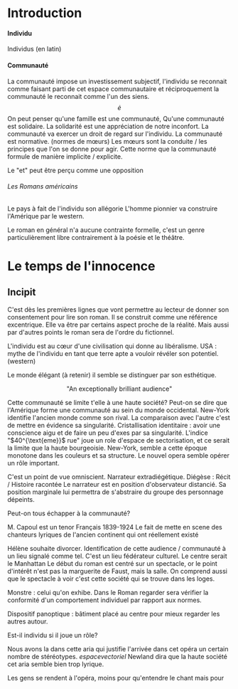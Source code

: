 # Introduction
#### Individu
Individus (en latin)

#### Communauté
La communauté impose un investissement subjectif, l'individu se reconnait comme faisant parti de cet espace communautaire et réciproquement la communauté le reconnait comme l'un des siens. 
$$\dot{e}$$
On peut penser qu'une famille est une communauté, 
Qu'une communauté est solidaire.
La solidarité est une appréciation de notre inconfort. 
La communauté va exercer un droit de regard sur l'individu. 
La communauté est normative. (normes de mœurs)
Les mœurs sont la conduite / les principes que l'on se donne pour agir. 
Cette norme que la communauté formule de manière implicite / explicite. 

Le "et" peut être perçu comme une opposition 

###### Les Romans américains
Le pays à fait de l'individu son allégorie
L'homme pionnier va construire l'Amérique par le western. 

Le roman en général n'a aucune contrainte formelle, c'est un genre particulièrement libre contrairement à la poésie et le théâtre. 


# Le temps de l'innocence
## Incipit
C'est dès les premières lignes que vont permettre au lecteur de donner son consentement pour lire son roman.
Il se construit comme une référence excentrique. 
Elle va être par certains aspect proche de la réalité. 
Mais aussi par d'autres points le roman sera de l'ordre du fictionnel. 

L'individu est au cœur d'une civilisation qui donne au libéralisme. 
USA : mythe de l'individu en tant que terre apte a vouloir révéler son potentiel. (western)

Le monde élégant (à retenir) il semble se distinguer par son esthétique. 
<p align="center">"An exceptionally brilliant audience"</p>
Cette communauté se limite t'elle à une haute société? 
Peut-on se dire que l'Amérique forme une communauté au sein du monde occidental. 
New-York identifie l'ancien monde comme son rival. 
La comparaison avec l'autre c'est de mettre en évidence sa singularité. 
Cristallisation identitaire : avoir une conscience aigu et de faire un peu d'exes par sa singularité. 
L'indice "$40^{\text{eme}}$ rue" joue un role d'espace de sectorisation, et ce serait la limite que la haute bourgeoisie. 
New-York, semble a cette époque monotone dans les couleurs et sa structure. 
Le nouvel opera semble opérer un rôle important.

C'est un point de vue omniscient. 
Narrateur extradiégétique. 
Diégèse : Récit / Histoire racontée
Le narrateur est en position d'observateur distancié. 
Sa position marginale lui permettra de s'abstraire du groupe des personnage dépeints. 

Peut-on tous échapper à la communauté? 

M. Capoul est un tenor Français 1839-1924 
Le fait de mette en scene des chanteurs lyriques de l'ancien continent qui ont réellement existé

Hélène souhaite divorcer. 
Identification de cette audience / communauté à un lieu signalé comme tel. 
C'est un lieu fédérateur culturel. 
Le centre serait le Manhattan
Le début du roman est centré sur un spectacle, or le point d'intérêt n'est pas la marguerite de Faust, mais la salle. On comprend aussi que le spectacle à voir c'est cette société qui se trouve dans les loges.

Monstre : celui qu'on exhibe. 
Dans le Roman regarder sera vérifier la conformité d'un comportement individuel par rapport aux normes.

Dispositif panoptique : bâtiment placé au centre pour mieux regarder les autres autour. 

Est-il individu si il joue un rôle?

Nous avons la dans cette aria qui justifie l'arrivée dans cet opéra un certain nombre de stéréotypes. $espace vectoriel$
Newland dira que la haute société cet aria semble bien trop lyrique. 

Les gens se rendent à l'opéra, moins pour qu'entendre le chant mais pour 
